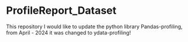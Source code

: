 # ProfileReport_Dataset
This repository I would like to update the python library Pandas-profiling, from April - 2024 it was changed to ydata-profiling!
